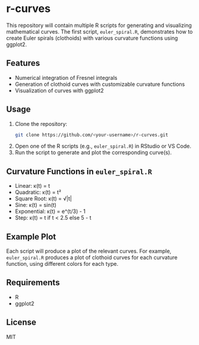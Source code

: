 # r-curves

This repository will contain multiple R scripts for generating and visualizing mathematical curves. The first script, `euler_spiral.R`, demonstrates how to create Euler spirals (clothoids) with various curvature functions using ggplot2.

## Features
- Numerical integration of Fresnel integrals
- Generation of clothoid curves with customizable curvature functions
- Visualization of curves with ggplot2

## Usage
1. Clone the repository:
   ```sh
   git clone https://github.com/<your-username>/r-curves.git
   ```
2. Open one of the R scripts (e.g., `euler_spiral.R`) in RStudio or VS Code.
3. Run the script to generate and plot the corresponding curve(s).

## Curvature Functions in `euler_spiral.R`
- Linear: κ(t) = t
- Quadratic: κ(t) = t²
- Square Root: κ(t) = √|t|
- Sine: κ(t) = sin(t)
- Exponential: κ(t) = e^(t/3) - 1
- Step: κ(t) = t if t < 2.5 else 5 - t

## Example Plot
Each script will produce a plot of the relevant curves. For example, `euler_spiral.R` produces a plot of clothoid curves for each curvature function, using different colors for each type.

## Requirements
- R
- ggplot2

## License
MIT
